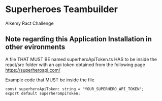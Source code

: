 # Superheroes Teambuilder
Alkemy Ract Challenge

## Note regarding this Application Installation in other evironments
A file THAT MUST BE named superheroApiToken.ts HAS to be inside the react/src folder
with an api token obtained from the following page https://superheroapi.com/

Example code that MUST be inside the file
```
const superheroApiToken: string = "YOUR_SUPERHERO_API_TOKEN";
export default superheroApiToken;
```
